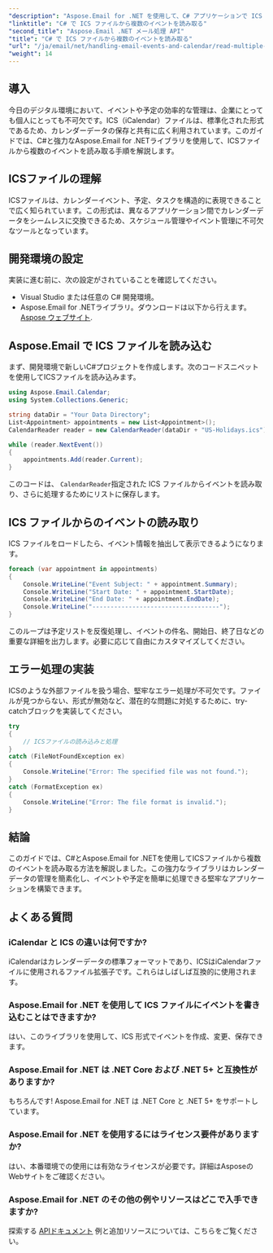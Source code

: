 ```yaml
---
"description": "Aspose.Email for .NET を使用して、C# アプリケーションで ICS ファイルからカレンダーイベントを効率的に読み取り、管理する方法を学びましょう。この包括的なガイドでは、セットアップ手順を詳しく説明します。"
"linktitle": "C# で ICS ファイルから複数のイベントを読み取る"
"second_title": "Aspose.Email .NET メール処理 API"
"title": "C# で ICS ファイルから複数のイベントを読み取る"
"url": "/ja/email/net/handling-email-events-and-calendar/read-multiple-events-from-ics-files-with-csharp/"
"weight": 14
---
```


## 導入

今日のデジタル環境において、イベントや予定の効率的な管理は、企業にとっても個人にとっても不可欠です。ICS（iCalendar）ファイルは、標準化された形式であるため、カレンダーデータの保存と共有に広く利用されています。このガイドでは、C#と強力なAspose.Email for .NETライブラリを使用して、ICSファイルから複数のイベントを読み取る手順を解説します。

## ICSファイルの理解

ICSファイルは、カレンダーイベント、予定、タスクを構造的に表現できることで広く知られています。この形式は、異なるアプリケーション間でカレンダーデータをシームレスに交換できるため、スケジュール管理やイベント管理に不可欠なツールとなっています。

## 開発環境の設定

実装に進む前に、次の設定がされていることを確認してください。

- Visual Studio または任意の C# 開発環境。
- Aspose.Email for .NETライブラリ。ダウンロードは以下から行えます。 [Aspose ウェブサイト](https://releases。aspose.com/email/net/).

## Aspose.Email で ICS ファイルを読み込む

まず、開発環境で新しいC#プロジェクトを作成します。次のコードスニペットを使用してICSファイルを読み込みます。

```csharp
using Aspose.Email.Calendar;
using System.Collections.Generic;

string dataDir = "Your Data Directory";
List<Appointment> appointments = new List<Appointment>();
CalendarReader reader = new CalendarReader(dataDir + "US-Holidays.ics");

while (reader.NextEvent())
{
    appointments.Add(reader.Current);
}
```

このコードは、 `CalendarReader`指定された ICS ファイルからイベントを読み取り、さらに処理するためにリストに保存します。

## ICS ファイルからのイベントの読み取り

ICS ファイルをロードしたら、イベント情報を抽出して表示できるようになります。

```csharp
foreach (var appointment in appointments)
{
    Console.WriteLine("Event Subject: " + appointment.Summary);
    Console.WriteLine("Start Date: " + appointment.StartDate);
    Console.WriteLine("End Date: " + appointment.EndDate);
    Console.WriteLine("-----------------------------------");
}
```

このループは予定リストを反復処理し、イベントの件名、開始日、終了日などの重要な詳細を出力します。必要に応じて自由にカスタマイズしてください。

## エラー処理の実装

ICSのような外部ファイルを扱う場合、堅牢なエラー処理が不可欠です。ファイルが見つからない、形式が無効など、潜在的な問題に対処するために、try-catchブロックを実装してください。

```csharp
try
{
    // ICSファイルの読み込みと処理
}
catch (FileNotFoundException ex)
{
    Console.WriteLine("Error: The specified file was not found.");
}
catch (FormatException ex)
{
    Console.WriteLine("Error: The file format is invalid.");
}
```

## 結論

このガイドでは、C#とAspose.Email for .NETを使用してICSファイルから複数のイベントを読み取る方法を解説しました。この強力なライブラリはカレンダーデータの管理を簡素化し、イベントや予定を簡単に処理できる堅牢なアプリケーションを構築できます。

## よくある質問

### iCalendar と ICS の違いは何ですか?
iCalendarはカレンダーデータの標準フォーマットであり、ICSはiCalendarファイルに使用されるファイル拡張子です。これらはしばしば互換的に使用されます。

### Aspose.Email for .NET を使用して ICS ファイルにイベントを書き込むことはできますか?
はい、このライブラリを使用して、ICS 形式でイベントを作成、変更、保存できます。

### Aspose.Email for .NET は .NET Core および .NET 5+ と互換性がありますか?
もちろんです! Aspose.Email for .NET は .NET Core と .NET 5+ をサポートしています。

### Aspose.Email for .NET を使用するにはライセンス要件がありますか?
はい、本番環境での使用には有効なライセンスが必要です。詳細はAsposeのWebサイトをご確認ください。

### Aspose.Email for .NET のその他の例やリソースはどこで入手できますか?
探索する [APIドキュメント](https://reference.aspose.com/email/net/) 例と追加リソースについては、こちらをご覧ください。